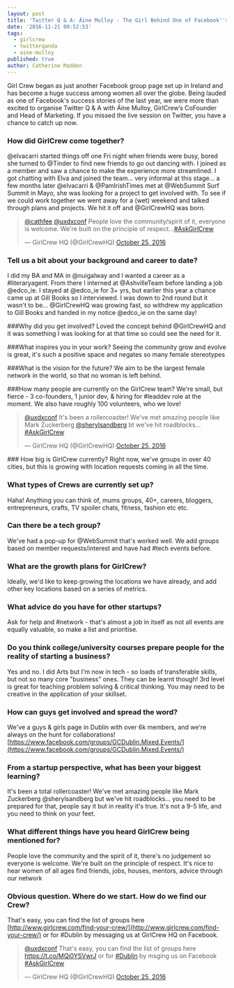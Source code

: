 ```yaml
---
layout: post
title: 'Twitter Q & A: Áine Mulloy - The Girl Behind One of Facebook''s Success Stories'
date: '2016-11-21 09:52:53'
tags:
  - girlcrew
  - twitterqanda
  - aine-mulloy
published: true
author: Catherine Madden
---
```


Girl Crew began as just another Facebook group page set up in Ireland and has become a huge success among women all over the globe. Being lauded as one of Facebook's success stories of the last year, we were more than excited to organise Twitter Q & A with Áine Mulloy, GirlCrew’s CoFounder and Head of Marketing. If you missed the live session on Twitter, you have a chance to catch up now.


### How did GirlCrew come together?
@elvacarri started things off one Fri night when friends were busy, bored she turned to @Tinder to find new friends to go out dancing with. I joined as a member and saw a chance to make the experience more streamlined. I got chatting with Elva and joined the team... very informal at this stage… a few months later @elvacarri & @PamIrishTimes met at @WebSummit Surf Summit in Mayo, she was looking for a project to get involved with. To see if we could work together we went away for a (wet) weekend and talked through plans and projects. We hit it off and @GirlCrewHQ was born.

<blockquote class="twitter-tweet" data-lang="en"><p lang="en" dir="ltr"><a href="https://twitter.com/cathfee">@cathfee</a> <a href="https://twitter.com/uxdxconf">@uxdxconf</a> People love the community/spirit of it, everyone is welcome. We&#39;re built on the principle of respect…<a href="https://twitter.com/hashtag/AskGirlCrew?src=hash">#AskGirlCrew</a></p>&mdash; GirlCrew HQ (@GirlCrewHQ) <a href="https://twitter.com/GirlCrewHQ/status/790925895225733120">October 25, 2016</a></blockquote>
<script async src="//platform.twitter.com/widgets.js" charset="utf-8"></script>

### Tell us a bit about your background and career to date?
I did my BA and MA in @nuigalway and I wanted a career as a #literaryagent. From there I interned at @AshvilleTeam before landing a job @edco_ie. I stayed at @edco_ie for 3+ yrs, but earlier this year a chance came up at Gill Books so I interviewed. I was down to 2nd round but it wasn't to be… @GirlCrewHQ was growing fast, so withdrew my application to Gill Books and handed in my notice @edco_ie on the same day!

###Why did you get involved? 
Loved the concept behind @GirlCrewHQ and it was something I was looking for at that time so could see the need for it.

###What inspires you in your work?
Seeing the community grow and evolve is great, it's such a positive space and negates so many female stereotypes

###What is the vision for the future?
We aim to be the largest female network in the world, so that no woman is left behind.

###How many people are currently on the GirlCrew team?
We're small, but fierce - 3 co-founders, 1 junior dev, & hiring for #leaddev role at the moment. We also have roughly 100 volunteers, who we love! 
<blockquote class="twitter-tweet" data-lang="en"><p lang="en" dir="ltr"><a href="https://twitter.com/uxdxconf">@uxdxconf</a> It&#39;s been a rollercoaster! We&#39;ve met amazing people like Mark Zuckerberg <a href="https://twitter.com/sherylsandberg">@sherylsandberg</a> bt we&#39;ve hit roadblocks... <a href="https://twitter.com/hashtag/AskGirlCrew?src=hash">#AskGirlCrew</a></p>&mdash; GirlCrew HQ (@GirlCrewHQ) <a href="https://twitter.com/GirlCrewHQ/status/790925108495970304">October 25, 2016</a></blockquote>
<script async src="//platform.twitter.com/widgets.js" charset="utf-8"></script>
### How big is GirlCrew currently? 
Right now, we've groups in over 40 cities, but this is growing with location requests coming in all the time.

### What types of Crews are currently set up?
Haha! Anything you can think of, mums groups, 40+, careers, bloggers, entrepreneurs, crafts, TV spoiler chats, fitness, fashion etc etc.

### Can there be a tech group? 
We've had a pop-up for @WebSummit that's worked well. We add groups based on member requests/interest and have had #tech events before.

### What are the growth plans for GirlCrew? 
Ideally, we'd like to keep growing the locations we have already, and add other key locations based on a series of metrics.

### What advice do you have for other startups?
Ask for help and #network - that's almost a job in itself as not all events are equally valuable, so make a list and prioritise.

### Do you think college/university courses prepare people for the reality of starting a business?
Yes and no. I did Arts but I'm now in tech - so loads of transferable skills, but not so many core "business" ones. They can be learnt though! 3rd level is great for teaching problem solving & critical thinking. You may need to be creative in the application of your skillset.

### How can guys get involved and spread the word? 
We've a guys & girls page in Dublin with over 6k members, and we're always on the hunt for collaborations! [https://www.facebook.com/groups/GCDublin.Mixed.Events/](https://www.facebook.com/groups/GCDublin.Mixed.Events/)

### From a startup perspective, what has been your biggest learning?
It's been a total rollercoaster! We've met amazing people like Mark Zuckerberg @sherylsandberg but we've hit roadblocks… you need to be prepared for that, people say it but in reality it's true. It's not a 9-5 life, and you need to think on your feet.

### What different things have you heard GirlCrew being mentioned for? 
People love the community and the spirit of it, there's no judgement so everyone is welcome. We're built on the principle of respect. It's nice to hear women of all ages find friends, jobs, houses, mentors, advice through our network

### Obvious question. Where do we start. How do we find our Crew? 
That's easy, you can find the list of groups here [http://www.girlcrew.com/find-your-crew/](http://www.girlcrew.com/find-your-crew/) or for #Dublin by messaging us at GirlCrew HQ on Facebook.
<blockquote class="twitter-tweet" data-lang="en"><p lang="en" dir="ltr"><a href="https://twitter.com/uxdxconf">@uxdxconf</a> That&#39;s easy, you can find the list of groups here <a href="https://t.co/MQi0YSVwrJ">https://t.co/MQi0YSVwrJ</a> or for <a href="https://twitter.com/hashtag/Dublin?src=hash">#Dublin</a> by msging us  on Facebook <a href="https://twitter.com/hashtag/AskGirlCrew?src=hash">#AskGirlCrew</a></p>&mdash; GirlCrew HQ (@GirlCrewHQ) <a href="https://twitter.com/GirlCrewHQ/status/790928472625573888">October 25, 2016</a></blockquote>
<script async src="//platform.twitter.com/widgets.js" charset="utf-8"></script>
